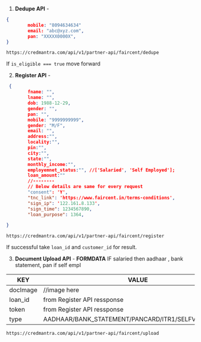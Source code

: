 1. **Dedupe API** -
```json
{
        mobile: "8094634634"
        email: "abc@xyz.com",
        pan: "XXXXX0000X",
}
```
```
https://credmantra.com/api/v1/partner-api/faircent/dedupe
```
If ```is_eligible === true``` move forward

2. **Register API** -
```json
 {
        fname: "",
        lname: "",
        dob: 1988-12-29,
        gender: "",
        pan: "",
        mobile: "9999999999",
        gender: "M/F",
        email: "",
        address:"",
        locality:"",
        pin:"",
        city:"",
        state:"",
        monthly_income:"",
        employemnet_status:"", //['Salaried', 'Self Employed'];
        loan_amount:""
        //--------
        // Below details are same for every request
	    "consent": 'Y',
        "tnc_link": 'https://www.faircent.in/terms-conditions',
        "sign_ip": '122.161.8.133',
        "sign_time": 1234567890,
        "loan_purpose": 1364,

}
```
```
https://credmantra.com/api/v1/partner-api/faircent/register
```
If successful take ```loan_id``` and ```customer_id``` for result.
<div style="page-break-after: always;"></div>

3. **Document Upload API** -
**FORMDATA**
IF salaried then aadhaar , bank statement, pan 
if self empl

| KEY      | VALUE                                                |
| -------- | ---------------------------------------------------- |
| docImage | //image here                                         |
| loan_id  | from Register API ressponse                          |
| token    | from Register API ressponse                          |
| type     | AADHAAR/BANK_STATEMENT/PANCARD/ITR1/SELFVERIFICATION |
```
https://credmantra.com/api/v1/partner-api/faircent/upload
```